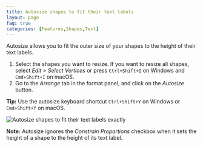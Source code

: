 ```yaml
---
title: Autosize shapes to fit their text labels
layout: page
faq: true
categories: [Features,Shapes,Text]
---
```


Autosize allows you to fit the outer size of your shapes to the height of their text labels.

1. Select the shapes you want to resize. If you want to resize all shapes, select _Edit > Select Vertices_ or press ``Ctrl+Shift+I`` on Windows and ``Cmd+Shift+I`` on macOS.
2. Go to the _Arrange_ tab in the format panel, and click on the _Autosize_ button.

**Tip:** Use the autosize keyboard shortcut ``Ctrl+Shift+Y`` on Windows or ``Cmd+Shift+Y`` on macOS.

<img src="/assets/img/blog/autosize.gif" style="max-width:100%;height:auto;" alt="Autosize shapes to fit their text labels exactly">

**Note:** Autosize ignores the _Constrain Proportions_ checkbox when it sets the height of a shape to the height of its text label.